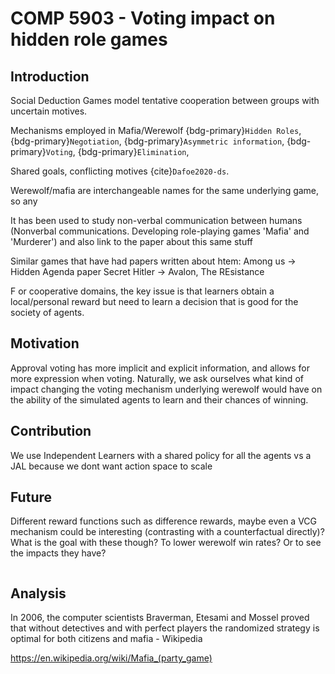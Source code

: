 # COMP 5903 - Voting impact on hidden role games

## Introduction
Social Deduction Games model tentative cooperation between groups with uncertain motives.

Mechanisms employed in Mafia/Werewolf
{bdg-primary}`Hidden Roles`, {bdg-primary}`Negotiation`, {bdg-primary}`Asymmetric information`, {bdg-primary}`Voting`, {bdg-primary}`Elimination`,

Shared goals, conflicting motives {cite}`Dafoe2020-ds`.

Werewolf/mafia are interchangeable names for the same underlying game, so any 

It has been used to study non-verbal communication between humans
(Nonverbal communications. Developing role-playing games 'Mafia' and 'Murderer') and also link to the paper about this same stuff


Similar games that have had papers written about htem:
Among us -> Hidden Agenda paper
Secret Hitler ->
Avalon, The REsistance

F or cooperative domains, the key issue is that learners obtain a local/personal reward but need to learn a decision that is good for the society of agents. 


## Motivation

Approval voting has more implicit and explicit information, and allows for more expression when voting. Naturally, we ask ourselves what kind of impact changing the voting mechanism underlying werewolf would have on the ability of the simulated agents to learn and their chances of winning.

## Contribution

We use Independent Learners with a shared policy for all the agents vs a JAL because we  dont want action space to scale


## Future

Different reward functions such as difference rewards, maybe even a VCG mechanism could be interesting (contrasting with a counterfactual directly)? What is the goal with these though? To lower werewolf win rates? Or to see the impacts they have?



```{tableofcontents}
```


## Analysis

In 2006, the computer scientists Braverman, Etesami and Mossel proved that without detectives and with perfect players the randomized strategy is optimal for both citizens and mafia - Wikipedia

https://en.wikipedia.org/wiki/Mafia_(party_game)

